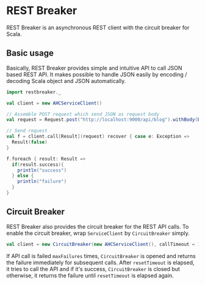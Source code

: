 REST Breaker
====

REST Breaker is an asynchronous REST client with the circuit breaker for Scala.

Basic usage
----

Basically, REST Breaker provides simple and intuitive API to call JSON based REST API.
It makes possible to handle JSON easily by encoding / decoding Scala object and JSON automatically.

```scala
import restbreaker._

val client = new AHCServiceClient()

// Assemble POST request which send JSON as request body
val request = Request.post("http://localhost:9000/api/blog").withBody(BlogPost(...))

// Send request
val f = client.call[Result](request) recover { case e: Exception =>
  Result(false)
}

f.foreach { result: Result =>
  if(result.success){
    println("success")
  } else {
    println("failure")
  }
}
```

Circuit Breaker
----

REST Breaker also provides the circuit breaker for the REST API calls.
To enable the circuit breaker, wrap `ServiceClient` by `CircuitBreaker` simply.

```scala
val client = new CircuitBreaker(new AHCServiceClient(), callTimeout = 1000, maxFailures = 5, resetTimeout = 30000)
```

If API call is failed `maxFailures` times, `CircuitBreaker` is opened and returns the failure immediately for subsequent calls.
After `resetTimeout` is elapsed, it tries to call the API and if it's success, `CircuitBreaker` is closed but otherwise, 
it returns the failure until `resetTimeout` is elapsed again.
